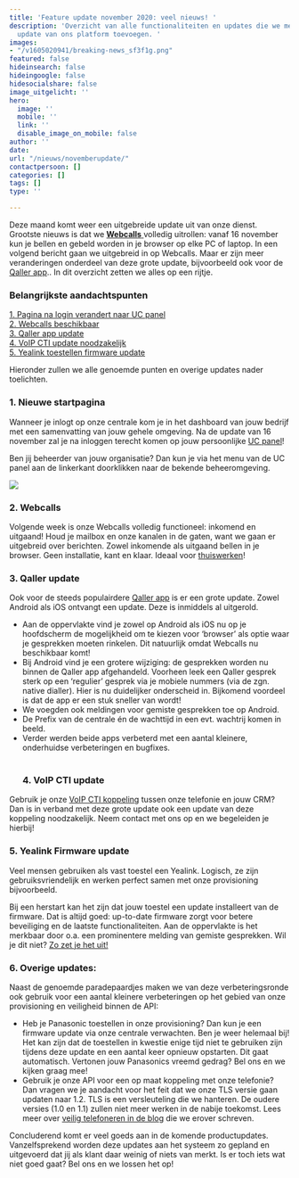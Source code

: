 ```yaml
---
title: 'Feature update november 2020: veel nieuws! '
description: 'Overzicht van alle functionaliteiten en updates die we met de nieuwste
  update van ons platform toevoegen. '
images:
- "/v1605020941/breaking-news_sf3f1g.png"
featured: false
hideinsearch: false
hideingoogle: false
hidesocialshare: false
image_uitgelicht: ''
hero:
  image: ''
  mobile: ''
  link: ''
  disable_image_on_mobile: false
author: ''
date: 
url: "/nieuws/novemberupdate/"
contactpersoon: []
categories: []
tags: []
type: ''

---
```

Deze maand komt weer een uitgebreide update uit van onze dienst. Grootste nieuws is dat we [**Webcalls** ](https://www.callvoip.nl/telefonie/functionaliteiten/webcalls/)volledig uitrollen: vanaf 16 november kun je bellen en gebeld worden in je browser op elke PC of laptop. In een volgend bericht gaan we uitgebreid in op Webcalls. Maar er zijn meer veranderingen onderdeel van deze grote update, bijvoorbeeld ook voor de [Qaller app](https://www.callvoip.nl/telefonie/qaller/).. In dit overzicht zetten we alles op een rijtje.

<h3>Belangrijkste aandachtspunten</h3>

<a href="#1">1. Pagina na login verandert naar UC panel</a><br>
<a href="#2">2. Webcalls beschikbaar</a><br>
<a href="#3">3. Qaller app update</a><br>
<a href="#4">4. VoIP CTI update noodzakelijk</a><br>
<a href="#5">5. Yealink toestellen firmware update</a>

Hieronder zullen we alle genoemde punten en overige updates nader toelichten.
<div id="1">
<h3>1. Nieuwe startpagina</h3>
</div>

Wanneer je inlogt op onze centrale kom je in het dashboard van jouw bedrijf met een samenvatting van jouw gehele omgeving. Na de update van 16 november zal je na inloggen terecht komen op jouw persoonlijke [UC panel](https://www.callvoip.nl/telefonie/ucpanel/)!

Ben jij beheerder van jouw organisatie? Dan kun je via het menu van de UC panel aan de linkerkant doorklikken naar de bekende beheeromgeving.

![](https://res.cloudinary.com/callvoip/image/upload/v1605187419/UC-beheerder_yuwjuu.png)

<div id="2">
<h3>2. Webcalls</h3>
</div>

Volgende week is onze Webcalls volledig functioneel: inkomend en uitgaand! Houd je mailbox en onze kanalen in de gaten, want we gaan er uitgebreid over berichten. Zowel inkomende als uitgaand bellen in je browser. Geen installatie, kant en klaar. Ideaal voor [thuiswerken]()!
<div id="3">
<h3>3. Qaller update</h3>
</div>

Ook voor de steeds populairdere [Qaller app](https://www.callvoip.nl/telefonie/qaller/) is er een grote update. Zowel Android als iOS ontvangt een update. Deze is inmiddels al uitgerold.

* Aan de oppervlakte vind je zowel op Android als iOS nu op je hoofdscherm de mogelijkheid om te kiezen voor ‘browser’ als optie waar je gesprekken moeten rinkelen. Dit natuurlijk omdat Webcalls nu beschikbaar komt!
* Bij Android vind je een grotere wijziging: de gesprekken worden nu binnen de Qaller app afgehandeld. Voorheen leek een Qaller gesprek sterk op een ‘regulier’ gesprek via je mobiele nummers (via de zgn. native dialler). Hier is nu duidelijker onderscheid in. Bijkomend voordeel is dat de app er een stuk sneller van wordt!
* We voegden ook meldingen voor gemiste gesprekken toe op Android.
* De Prefix van de centrale én de wachttijd in een evt. wachtrij komen in beeld.
* Verder werden beide apps verbeterd met een aantal kleinere, onderhuidse verbeteringen en bugfixes.<br><br>
  <div id="4">
  <h3>4. VoIP CTI update</h3>
  </div>

Gebruik je onze [VoIP CTI koppeling](https://www.callvoip.nl/telefonie/integratiemetcrm/) tussen onze telefonie en jouw CRM? Dan is in verband met deze grote update ook een update van deze koppeling noodzakelijk. Neem contact met ons op en we begeleiden je hierbij!
<div id="5">
<h3>5. Yealink Firmware update</h3>
</div>

Veel mensen gebruiken als vast toestel een Yealink. Logisch, ze zijn gebruiksvriendelijk en werken perfect samen met onze provisioning bijvoorbeeld.

Bij een herstart kan het zijn dat jouw toestel een update installeert van de firmware. Dat is altijd goed: up-to-date firmware zorgt voor betere beveiliging en de laatste functionaliteiten. Aan de oppervlakte is het merkbaar door o.a. een prominentere melding van gemiste gesprekken. Wil je dit niet? [Zo zet je het uit!](https://www.callvoip.nl/ondersteuning/apparatuurhandleidingen/aanpassing-display/)
<div id="6">
<h3>6. Overige updates:</h3>
</div>

Naast de genoemde paradepaardjes maken we van deze verbeteringsronde ook gebruik voor een aantal kleinere verbeteringen op het gebied van onze provisioning en veiligheid binnen de API:

* Heb je Panasonic toestellen in onze provisioning? Dan kun je een firmware update via onze centrale verwachten. Ben je weer helemaal bij! Het kan zijn dat de toestellen in kwestie enige tijd niet te gebruiken zijn tijdens deze update en een aantal keer opnieuw opstarten. Dit gaat automatisch. Vertonen jouw Panasonics vreemd gedrag? Bel ons en we kijken graag mee!
* Gebruik je onze API voor een op maat koppeling met onze telefonie? Dan vragen we je aandacht voor het feit dat we onze TLS versie gaan updaten naar 1.2. TLS is een versleuteling die we hanteren. De oudere versies (1.0 en 1.1) zullen niet meer werken in de nabije toekomst. Lees meer over [veilig telefoneren in de blog](https://www.callvoip.nl/blog-veiligheid/) die we erover schreven.

Concluderend komt er veel goeds aan in de komende productupdates. Vanzelfsprekend worden deze updates aan het systeem zo gepland en uitgevoerd dat jij als klant daar weinig of niets van merkt. Is er toch iets wat niet goed gaat? Bel ons en we lossen het op!